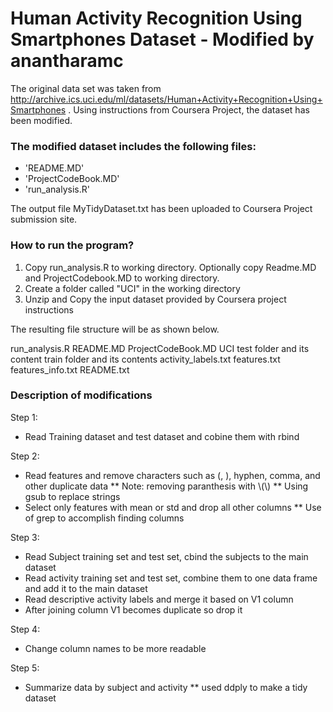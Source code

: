 
Human Activity Recognition Using Smartphones Dataset - Modified by anantharamc
==============================================================================
The original data set was taken from http://archive.ics.uci.edu/ml/datasets/Human+Activity+Recognition+Using+Smartphones . Using instructions from Coursera Project, the dataset has been modified.

### The modified dataset includes the following files:

- 'README.MD'
- 'ProjectCodeBook.MD'
- 'run_analysis.R'

The output file MyTidyDataset.txt has been uploaded to Coursera Project submission site.

### How to run the program?

1. Copy run_analysis.R to working directory. Optionally copy Readme.MD and ProjectCodebook.MD to working directory.
2. Create a folder called "UCI" in the working directory
3. Unzip and Copy the input dataset provided by Coursera project instructions

The resulting file structure will be as shown below.

<Working directory>
	run_analysis.R
	README.MD
	ProjectCodeBook.MD
	UCI
		test folder and its content
		train folder and its contents
		activity_labels.txt
		features.txt
		features_info.txt
		README.txt
		
### Description of modifications

Step 1:
* Read Training dataset and test dataset and cobine them with rbind

Step 2:
* Read features and remove characters such as (, ), hyphen, comma, and other duplicate data
** Note: removing paranthesis with \\(\\)
** Using gsub to replace strings
* Select only features with mean or std and drop all other columns
** Use of grep to accomplish finding columns

Step 3:
* Read Subject training set and test set, cbind the subjects to the main dataset
* Read activity training set and test set, combine them to one data frame and add it to the main dataset
* Read descriptive activity labels and merge it based on V1 column
* After joining column V1 becomes duplicate so drop it

Step 4:
* Change column names to be more readable

Step 5:
* Summarize data by subject and activity
** used ddply to make a tidy dataset


